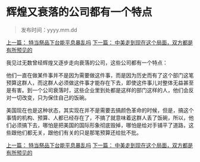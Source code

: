 # 辉煌又衰落的公司都有一个特点

> 发布时间：yyyy.mm.dd

[上一篇： 特当祭品下台能平息暴乱吗](/social/article30)
[下一篇： 中美走到现在这个局面，双方都是有所预见的](/social/article32)

我见过无数曾经辉煌又逐步走向衰落的公司，这些公司都有一个特点：

他们一直在做某件事并不是因为需要做这件事，而是因为历史而有了这个部门这笔预算这群人，而这群人必须做这件事才能存在下去，即使这件事儿对整体无益甚至是有害。到一个公司衰落时，这些企业里到处都是这样的部门这样的人，他们会反对一切改变，只为保住自己的饭碗。

美国现在也是这种状态，其实现在并不是需要去搞颜色革命的时候，但是，搞这个事情的机构、预算、人都已经存在了，不搞了就意味着这群人丢了饭碗，所以，他们必须搞下去，哪怕是把美国的国际形象彻底毁掉，哪怕是给对手铺平了道路，这些跟他们都无关，跟他们有关的只是那笔预算还给批不批。

[上一篇： 特当祭品下台能平息暴乱吗](/social/article30)
[下一篇： 中美走到现在这个局面，双方都是有所预见的 ](/social/article32)
